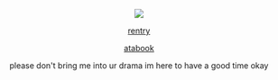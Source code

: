 


</p>
<p align="center">
  <img src="https://komarev.com/ghpvc/?username=hamatours&label=vistors&color=d6313a">
  </p
   < div align=center>
  

  
</div>

<div align=center>
  
  
  [rentry](https://rentry.co/miracletoi) 
 
  [atabook](https://kurode.atabook.org/) 
  
  
</div>

<p align="center">
please don't bring me into ur drama im here to have a good time okay
</p

